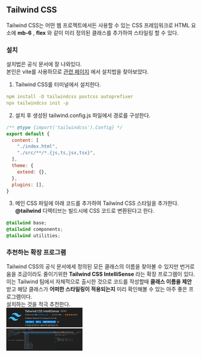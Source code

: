 Tailwind CSS
----------
Tailwind CSS는 어떤 웹 프로젝트에서든 사용할 수 있는 CSS 프레임워크로 HTML 요소에 **mb-6** , **flex** 와 같이 미리 정의된 클래스를 추가하여 스타일링 할 수 있다.   

### 설치
설치법은 공식 문서에 잘 나와있다.   
본인은 vite를 사용하므로 [관련 페이지](https://tailwindcss.com/docs/guides/vite) 에서 설치법을 찾아보았다.   

1. Tailwind CSS를 터미널에서 설치한다.
```yaml
npm install -D tailwindcss postcss autoprefixer
npx tailwindcss init -p
```
2. 설치 후 생성된 tailwind.config.js 파일에서 경로를 구성한다.
```javascript
/** @type {import('tailwindcss').Config} */
export default {
  content: [
    "./index.html",
    "./src/**/*.{js,ts,jsx,tsx}",
  ],
  theme: {
    extend: {},
  },
  plugins: [],
}
```
3. 메인 CSS 파일에 아래 코드를 추가하여 Tailwind CSS 스타일을 추가한다.   
   **@tailwind** 디렉티브는 빌드시에 CSS 코드로 변환된다고 한다.
```css
@tailwind base;
@tailwind components;
@tailwind utilities;
```

### 추천하는 확장 프로그램
Tailwind CSS의 공식 문서에세 정의된 모든 클래스의 이름을 찾아볼 수 있지만 번거로움을 조금이라도 줄이기위한 **Tailwind CSS IntelliSense** 라는 확장 프로그램이 있다.   
이는 Tailwind 팀에서 자체적으로 출시한 것으로 코드를 작성할때 **클래스 이름을 제안** 받고 해당 클래스가 **어떠한 스타일링이 적용되는지** 미리 확인해볼 수 있는 아주 좋은 프로그램이다.   
설치하는 것을 적극 추천한다.   
<img src = "../img/tailwind.1.png" width = "40%" height = "40%">   
<img src = "../img/tailwind.2.png" width = "40%" height = "40%">   